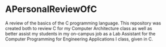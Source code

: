 # APersonalReviewOfC
A review of the basics of the C programming language. This repository was created both to review C for my Computer Architecture class as well as better assist my students in my on-campus job as a Lab Assistant for the Computer Programming for Engineering Applications I class, given in C.
